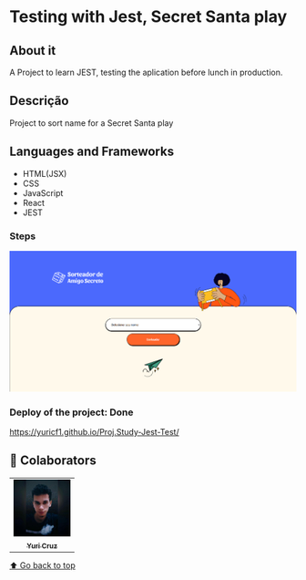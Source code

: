 # Testing with Jest, Secret Santa play

<!---Esses são exemplos. Veja https://shields.io para outras pessoas ou para personalizar este conjunto de escudos. Você pode querer incluir dependências, status do projeto e informações de licença aqui--->
## About it
A Project to learn JEST, testing the aplication before lunch in production.

## Descrição
Project to sort name for a Secret Santa play

<div id='comeco'>
 </div>

## Languages and Frameworks
- HTML(JSX)
- CSS
- JavaScript
- React
- JEST

### Steps


<img src="https://raw.githubusercontent.com/YuriCF1/Proj.Study-Jest-Test/main/sorteador-amigo-secreto/example.png" alt="imagem do site">


### Deploy of the project: Done
https://yuricf1.github.io/Proj.Study-Jest-Test/

## 🤝 Colaborators

<table>
  <tr>
    <td align="center">
      <a href="https://www.linkedin.com/in/yf19/">
        <img src="https://github.com/YuriCF1/YuriCF1/blob/main/99689063.jpg" width="100px;" alt="Foto do Yuri Cruz no GitHub"/><br>
        <sub>
          <b>Yuri Cruz</b>
        </sub>
      </a>
    </td>
 
</table>


[⬆ Go back to top](#comeco)<br>
